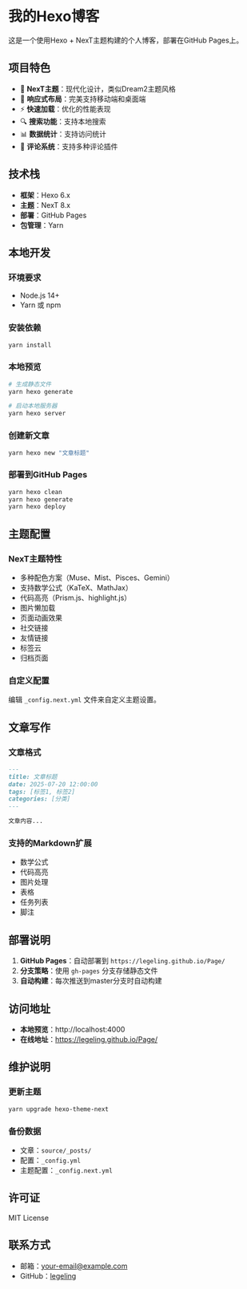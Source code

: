 # 我的Hexo博客

这是一个使用Hexo + NexT主题构建的个人博客，部署在GitHub Pages上。

## 项目特色

- 🎨 **NexT主题**：现代化设计，类似Dream2主题风格
- 📱 **响应式布局**：完美支持移动端和桌面端
- ⚡ **快速加载**：优化的性能表现
- 🔍 **搜索功能**：支持本地搜索
- 📊 **数据统计**：支持访问统计
- 💬 **评论系统**：支持多种评论插件

## 技术栈

- **框架**：Hexo 6.x
- **主题**：NexT 8.x
- **部署**：GitHub Pages
- **包管理**：Yarn

## 本地开发

### 环境要求
- Node.js 14+
- Yarn 或 npm

### 安装依赖
```bash
yarn install
```

### 本地预览
```bash
# 生成静态文件
yarn hexo generate

# 启动本地服务器
yarn hexo server
```

### 创建新文章
```bash
yarn hexo new "文章标题"
```

### 部署到GitHub Pages
```bash
yarn hexo clean
yarn hexo generate
yarn hexo deploy
```

## 主题配置

### NexT主题特性
- 多种配色方案（Muse、Mist、Pisces、Gemini）
- 支持数学公式（KaTeX、MathJax）
- 代码高亮（Prism.js、highlight.js）
- 图片懒加载
- 页面动画效果
- 社交链接
- 友情链接
- 标签云
- 归档页面

### 自定义配置
编辑 `_config.next.yml` 文件来自定义主题设置。

## 文章写作

### 文章格式
```markdown
---
title: 文章标题
date: 2025-07-20 12:00:00
tags: [标签1, 标签2]
categories: [分类]
---

文章内容...
```

### 支持的Markdown扩展
- 数学公式
- 代码高亮
- 图片处理
- 表格
- 任务列表
- 脚注

## 部署说明

1. **GitHub Pages**：自动部署到 `https://legeling.github.io/Page/`
2. **分支策略**：使用 `gh-pages` 分支存储静态文件
3. **自动构建**：每次推送到master分支时自动构建

## 访问地址

- **本地预览**：http://localhost:4000
- **在线地址**：https://legeling.github.io/Page/

## 维护说明

### 更新主题
```bash
yarn upgrade hexo-theme-next
```

### 备份数据
- 文章：`source/_posts/`
- 配置：`_config.yml`
- 主题配置：`_config.next.yml`

## 许可证

MIT License

## 联系方式

- 邮箱：your-email@example.com
- GitHub：[legeling](https://github.com/legeling) 